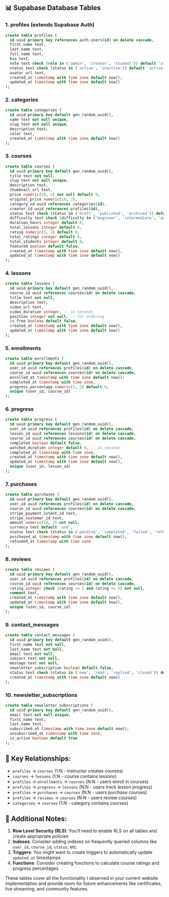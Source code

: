 ## 📊 Supabase Database Tables

### 1. **profiles** (extends Supabase Auth)

```sql
create table profiles (
  id uuid primary key references auth.users(id) on delete cascade,
  first_name text,
  last_name text,
  full_name text,
  bio text,
  role text check (role in ('admin', 'creator', 'student')) default 'student',
  status text check (status in ('active', 'inactive')) default 'active',
  avatar_url text,
  created_at timestamp with time zone default now(),
  updated_at timestamp with time zone default now()
);

```

### 2. **categories**

```sql
create table categories (
  id uuid primary key default gen_random_uuid(),
  name text not null unique,
  slug text not null unique,
  description text,
  color text,
  created_at timestamp with time zone default now()
);

```

### 3. **courses**

```sql
create table courses (
  id uuid primary key default gen_random_uuid(),
  title text not null,
  slug text not null unique,
  description text,
  thumbnail_url text,
  price numeric(10, 2) not null default 0,
  original_price numeric(10, 2),
  category_id uuid references categories(id),
  creator_id uuid references profiles(id),
  status text check (status in ('draft', 'published', 'archived')) default 'draft',
  difficulty text check (difficulty in ('beginner', 'intermediate', 'advanced')) default 'beginner',
  duration_hours integer default 0,
  total_lessons integer default 0,
  rating numeric(3, 2) default 0,
  total_ratings integer default 0,
  total_students integer default 0,
  featured boolean default false,
  created_at timestamp with time zone default now(),
  updated_at timestamp with time zone default now()
);

```

### 4. **lessons**

```sql
create table lessons (
  id uuid primary key default gen_random_uuid(),
  course_id uuid references courses(id) on delete cascade,
  title text not null,
  description text,
  video_url text,
  video_duration integer, -- in seconds
  position integer not null, -- for ordering
  is_free boolean default false,
  created_at timestamp with time zone default now(),
  updated_at timestamp with time zone default now()
);

```

### 5. **enrollments**

```sql
create table enrollments (
  id uuid primary key default gen_random_uuid(),
  user_id uuid references profiles(id) on delete cascade,
  course_id uuid references courses(id) on delete cascade,
  enrolled_at timestamp with time zone default now(),
  completed_at timestamp with time zone,
  progress_percentage numeric(5, 2) default 0,
  unique (user_id, course_id)
);

```

### 6. **progress**

```sql
create table progress (
  id uuid primary key default gen_random_uuid(),
  user_id uuid references profiles(id) on delete cascade,
  lesson_id uuid references lessons(id) on delete cascade,
  course_id uuid references courses(id) on delete cascade,
  completed boolean default false,
  watched_duration integer default 0, -- in seconds
  completed_at timestamp with time zone,
  created_at timestamp with time zone default now(),
  updated_at timestamp with time zone default now(),
  unique (user_id, lesson_id)
);

```

### 7. **purchases**

```sql
create table purchases (
  id uuid primary key default gen_random_uuid(),
  user_id uuid references profiles(id) on delete cascade,
  course_id uuid references courses(id) on delete cascade,
  stripe_payment_intent_id text,
  stripe_customer_id text,
  amount numeric(10, 2) not null,
  currency text default 'usd',
  status text check (status in ('pending', 'completed', 'failed', 'refunded')) default 'pending',
  purchased_at timestamp with time zone default now(),
  refunded_at timestamp with time zone
);

```

### 8. **reviews**

```sql
create table reviews (
  id uuid primary key default gen_random_uuid(),
  user_id uuid references profiles(id) on delete cascade,
  course_id uuid references courses(id) on delete cascade,
  rating integer check (rating >= 1 and rating <= 5) not null,
  comment text,
  created_at timestamp with time zone default now(),
  updated_at timestamp with time zone default now(),
  unique (user_id, course_id)
);

```

### 9. **contact_messages**

```sql
create table contact_messages (
  id uuid primary key default gen_random_uuid(),
  first_name text not null,
  last_name text not null,
  email text not null,
  subject text not null,
  message text not null,
  newsletter_subscription boolean default false,
  status text check (status in ('new', 'read', 'replied', 'closed')) default 'new',
  created_at timestamp with time zone default now()
);

```

### 10. **newsletter_subscriptions**

```sql
create table newsletter_subscriptions (
  id uuid primary key default gen_random_uuid(),
  email text not null unique,
  first_name text,
  last_name text,
  subscribed_at timestamp with time zone default now(),
  unsubscribed_at timestamp with time zone,
  is_active boolean default true
);

```

## 🔗 Key Relationships:

- `profiles` → `courses` (1:N - instructor creates courses)
- `courses` → `lessons` (1:N - course contains lessons)
- `profiles` → `enrollments` → `courses` (N:N - users enroll in courses)
- `profiles` → `progress` → `lessons` (N:N - users track lesson progress)
- `profiles` → `purchases` → `courses` (N:N - users purchase courses)
- `profiles` → `reviews` → `courses` (N:N - users review courses)
- `categories` → `courses` (1:N - category contains courses)

## 📝 Additional Notes:

1. **Row Level Security (RLS)**: You'll need to enable RLS on all tables and create appropriate policies
2. **Indexes**: Consider adding indexes on frequently queried columns like `user_id`, `course_id`, `status`, etc.
3. **Triggers**: You might want to create triggers to automatically update `updated_at` timestamps
4. **Functions**: Consider creating functions to calculate course ratings and progress percentages

These tables cover all the functionality I observed in your current website implementation and provide room for future enhancements like certificates, live streaming, and community features.
